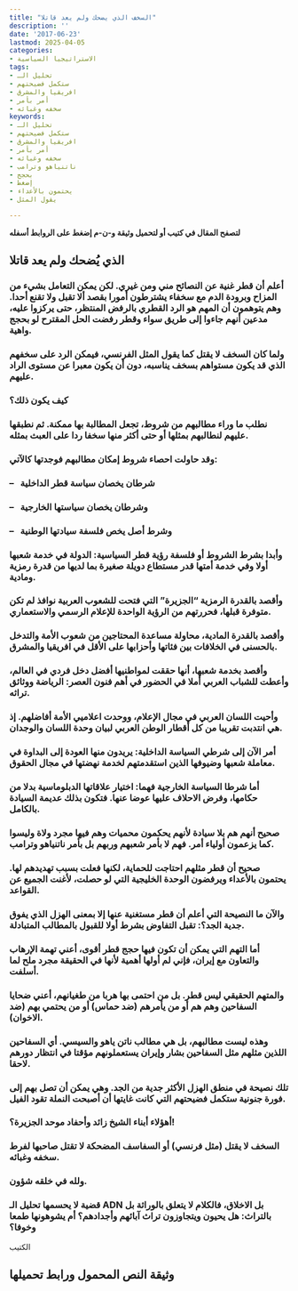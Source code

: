 ```yaml
---
title: "السخف الذي يضحك ولم يعد قاتلا"
description: ''
date: '2017-06-23'
lastmod: 2025-04-05
categories:
- الاستراتيجيا السياسية
tags:
- تحليل الـ
- ستكمل فضيحتهم
- افريقيا والمشرق
- أمر بأمر
- سخفه وغبائه
keywords:
- تحليل الـ
- ستكمل فضيحتهم
- افريقيا والمشرق
- أمر بأمر
- سخفه وغبائه
- ناتنياهو وترامب
- بحجج
- إضغط
- يحتمون بالأعداء
- يقول المثل

---
```

**لتصفح المقال في كتيب أو لتحميل وثيقة و-ن-م إضغط على الروابط أسفله**

## **الذي يُضحك ولم يعد قاتلا**

### أعلم أن قطر غنية عن النصائح مني ومن غيري. لكن يمكن التعامل بشيء من المزاح وبرودة الدم مع سخفاء يشترطون أمورا بقصد ألا تقبل ولا تقنع أحدا. وهم يتوهمون أن المهم هو الرد القطري بالرفض المنتظر، حتى يركزوا عليه، مدعين أنهم جاءوا إلى طريق سواء وقطر رفضت الحل المقترح لو بحجج واهية.

### ولما كان السخف لا يقتل كما يقول المثل الفرنسي، فيمكن الرد على سخفهم الذي قد يكون مستواهم بسخف يناسبه، دون أن يكون معبرا عن مستوى الراد عليهم.

### كيف يكون ذلك؟

### نطلب ما وراء مطالبهم من شروط، تجعل المطالبة بها ممكنة. ثم نطبقها عليهم لنطالبهم بمثلها أو حتى أكثر منها سخفا ردا على العبث بمثله.

### وقد حاولت احصاء شروط إمكان مطالبهم فوجدتها كالآتي:

### –   شرطان يخصان سياسة قطر الداخلية

### –   وشرطان يخصان سياستها الخارجية

### –   وشرط أصل يخص فلسفة سيادتها الوطنية

### وأبدا بشرط الشروط أو فلسفة رؤية قطر السياسية: الدولة في خدمة شعبها أولا وفي خدمة أمتها قدر مستطاع دويلة صغيرة بما لديها من قدرة رمزية ومادية.

### وأقصد بالقدرة الرمزية “الجزيرة” التي فتحت للشعوب العربية نوافذ لم تكن متوفرة قبلها، فحررتهم من الرؤية الواحدة للإعلام الرسمي والاستعماري.

### وأقصد بالقدرة المادية، محاولة مساعدة المحتاجين من شعوب الأمة والتدخل بالحسنى في الخلافات بين فئاتها وأحزابها على الأقل في افريقيا والمشرق.

### وأقصد بخدمة شعبها، أنها حققت لمواطنيها أفضل دخل فردي في العالم، وأعطت للشباب العربي أملا في الحضور في أهم فنون العصر: الرياضة ووثائق تراثه.

### وأحيت اللسان العربي في مجال الإعلام، ووحدت اعلاميي الأمة أفاضلهم. إذ هي انتدبت تقريبا من كل أقطار الوطن العربي لبيان وحدة اللسان والوجدان.

### أمر الآن إلى شرطي السياسة الداخلية: يريدون منها العودة إلى البداوة في معاملة شعبها وضيوفها الذين استقدمتهم لخدمة نهضتها في مجال الحقوق.

### أما شرطا السياسة الخارجية فهما: اختيار علاقاتها الدبلوماسية بدلا من حكامها، وفرض الاحلاف عليها عوضا عنها. فتكون بذلك عديمة السيادة بالكامل.

### صحيح أنهم هم بلا سيادة لأنهم يحكمون محميات وهم فيها مجرد ولاة وليسوا كما يزعمون أولياء أمر. فهم لا بأمر شعبهم وربهم بل بأمر ناتنياهو وترامب.

### صحيح أن قطر مثلهم احتاجت للحماية، لكنها فعلت بسبب تهديدهم لها. يحتمون بالأعداء ويرفضون الوحدة الخليجية التي لو حصلت، لأغنت الجميع عن القواعد.

### والآن ما النصيحة التي أعلم أن قطر مستغنية عنها إلا بمعنى الهزل الذي يفوق جدية الجد؟: تقبل التفاوض بشرط أولا للقبول بالمطالب المتبادلة.

### أما التهم التي يمكن أن تكون فيها حجج قطر أقوى، أعني تهمة الإرهاب والتعاون مع إيران، فإني لم أولها أهمية لأنها في الحقيقة مجرد ملح لما أسلفت.

### والمتهم الحقيقي ليس قطر. بل من احتمى بها هربا من طغيانهم، أعني ضحايا السفاحين وهم هم أو من يأمرهم (ضد حماس) أو من يحتمي بهم (ضد الاخوان).

### وهذه ليست مطالبهم، بل هي مطالب ناتن ياهو والسيسي. أي السفاحين اللذين مثلهم مثل السفاحين بشار وإيران يستعملونهم مؤقتا في انتظار دورهم لاحقا.

### تلك نصيحة في منطق الهزل الأكثر جدية من الجد. وهي يمكن أن تصل بهم إلى فورة جنونية ستكمل فضيحتهم التي كانت غايتها أن أصبحت النملة تقود الفيل.

### أهؤلاء أبناء الشيخ زائد وأحفاد موحد الجزيرة؟!

### السخف لا يقتل (مثل فرنسي) أو السفاسف المضحكة لا تقتل صاحبها لفرط سخفه وغبائه.

### ولله في خلقه شؤون.

### قضية لا يحسمها تحليل الـ ADN بل الاخلاق، فالكلام لا يتعلق بالوراثة بل بالتراث: هل يحيون ويتجاوزون تراث آبائهم وأجدادهم؟ أم يشوهونها طمعا وخوفا؟

الكتيب

## وثيقة النص المحمول ورابط تحميلها

###
